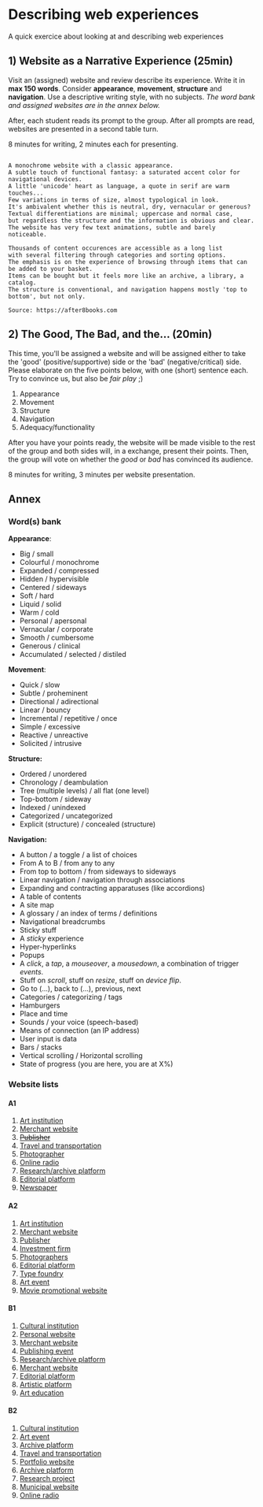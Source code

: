# Describing web experiences

A quick exercice about looking at and describing web experiences

## 1) Website as a Narrative Experience (25min)

Visit an (assigned) website and review describe its experience. Write it in **max 150 words**. Consider **appearance**, **movement**, **structure** and **navigation**. Use a descriptive writing style, with no subjects. *The word bank and assigned websites are in the annex below.*

After, each student reads its prompt to the group. After all prompts are read, websites are presented in a second table turn.

8 minutes for writing, 2 minutes each for presenting.

```

A monochrome website with a classic appearance. 
A subtle touch of functional fantasy: a saturated accent color for navigational devices. 
A little 'unicode' heart as language, a quote in serif are warm touches... 
Few variations in terms of size, almost typological in look. 
It's ambivalent whether this is neutral, dry, vernacular or generous? 
Textual differentiations are minimal; uppercase and normal case, 
but regardless the structure and the information is obvious and clear. 
The website has very few text animations, subtle and barely noticeable. 

Thousands of content occurences are accessible as a long list 
with several filtering through categories and sorting options. 
The emphasis is on the experience of browsing through items that can be added to your basket. 
Items can be bought but it feels more like an archive, a library, a catalog.
The structure is conventional, and navigation happens mostly 'top to bottom', but not only.

Source: https://after8books.com

```

## 2) The Good, The Bad, and the... (20min)

This time, you'll be assigned a website and will be assigned either to take the 'good' (positive/supportive) side or the 'bad' (negative/critical) side. Please elaborate on the five points below, with one (short) sentence each. Try to convince us, but also be *fair play* ;)

1. Appearance
2. Movement
3. Structure
4. Navigation
5. Adequacy/functionality

After you have your points ready, the website will be made visible to the rest of the group and both sides will, in a exchange, present their points. Then, the group will vote on whether the *good* or *bad* has convinced its audience.

8 minutes for writing, 3 minutes per website presentation.

## Annex

### Word(s) bank

**Appearance**:

- Big / small
- Colourful / monochrome
- Expanded / compressed
- Hidden / hypervisible
- Centered / sideways
- Soft / hard
- Liquid / solid
- Warm / cold
- Personal / apersonal
- Vernacular / corporate
- Smooth / cumbersome
- Generous / clinical
- Accumulated / selected / distiled

**Movement**:

- Quick / slow
- Subtle / proheminent
- Directional / adirectional
- Linear / bouncy
- Incremental / repetitive / once
- Simple / excessive
- Reactive / unreactive
- Solicited / intrusive

**Structure:**

- Ordered / unordered
- Chronology / deambulation
- Tree (multiple levels) / all flat (one level)
- Top-bottom / sideway
- Indexed / unindexed
- Categorized / uncategorized
- Explicit (structure) / concealed (structure)

**Navigation:**

- A button / a toggle / a list of choices
- From A to B / from any to any
- From top to bottom / from sideways to sideways
- Linear navigation / navigation through associations
- Expanding and contracting apparatuses (like accordions)
- A table of contents
- A site map
- A glossary / an index of terms / definitions
- Navigational breadcrumbs
- Sticky stuff
- A *sticky* experience
- Hyper-hyperlinks
- Popups
- A *click*, a *tap*, a *mouseover*, a *mousedown*, a combination of trigger *events*.
- Stuff on *scroll*, stuff on *resize*, stuff on *device flip*.
- Go to (...), back to (...), previous, next
- Categories / categorizing / tags
- Hamburgers
- Place and time
- Sounds / your voice (speech-based)
- Means of connection (an IP address)
- User input is data
- Bars / stacks
- Vertical scrolling / Horizontal scrolling
- State of progress (you are here, you are at X%)

### Website lists

#### A1 

1. [Art institution](https://www.kunstinstituutmelly.nl/)
2. [Merchant website](https://www.marktplaats.nl)
3. ~~[Publisher](https://after8books.com)~~
4. [Travel and transportation](https://www.transavia.com/en-EU/home/)
5. [Photographer](http://vytautaskumza.com)
6. [Online radio](http://radio.garden)
7. [Research/archive platform](https://biblio-graph.org)
8. [Editorial platform](https://worldonawire.net/)
9. [Newspaper](https://www.dailymail.co.uk/)

#### A2

1. [Art institution](https://mcachicago.org/)
2. [Merchant website](https://www.arngren.net)
3. [Publisher](https://www.sternberg-press.com)
4. [Investment firm](https://www.berkshirehathaway.com)
5. [Photographers](http://blommers-schumm.com)
6. [Editorial platform](http://schemasofuncertainty.com)
7. [Type foundry](https://abcdinamo.com)
8. [Art event](https://2122.schauspielhaus.ch/en/)
9. [Movie promotional website](https://www.spacejam.com/1996/)

#### B1

1. [Cultural institution](http://www.sexyland.world/)
2. [Personal website](http://users.wfu.edu/ecarlson/index.html)
3. [Merchant website](https://www.lingscars.com)
4. [Publishing event](https://www.itsabook.de/)
5. [Research/archive platform](https://theotherinterface.hetnieuweinstituut.nl)
6. [Merchant website](https://migle-editions.com/)
7. [Editorial platform](https://yctm.e-flux.com/)
8. [Artistic platform](https://www.documenta14.de/en/plain/)
9. [Art education](https://www.rijksakademie.nl)

#### B2

1. [Cultural institution](https://www.poetryproject.org)
2. [Art event](https://2018.transmediale.de)
3. [Archive platform](https://wordsonfashionwebsites.com)
4. [Travel and transportation](https://www.nightjet.com/en/)
5. [Portfolio website](https://janniswichmann.com/de)
6. [Archive platform](https://www.glazespectrum.com)
7. [Research project](http://info.cern.ch)
8. [Municipal website](https://www.denhaag.nl/en.htm)
9. [Online radio](https://www.nts.live)
